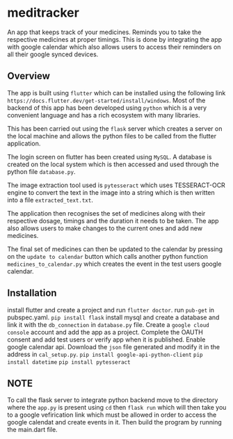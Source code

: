 # meditracker

An app that keeps track of your medicines. Reminds you to take the respective medicines at proper timings.
This is done by integrating the app with google calendar which also allows users to access their reminders
on all their google synced devices.


## Overview

The app is built using `flutter` which can be installed using the following link 
`https://docs.flutter.dev/get-started/install/windows`. Most of the backend of this app
has been developed using `python` which is a very  convenient language and has 
a rich ecosystem with many libraries.

This has been carried out using the `flask` server which creates a server on the local
machine and allows the python files to be called from the flutter application.

The login screen on flutter has been created using `MySQL`. A database is created on the 
local system which is then accessed and used through the python file `database.py`.

The image extraction tool used is `pytesseract` which uses TESSERACT-OCR engine to convert
the text in the image into a string which is then written into a file `extracted_text.txt`.

The application then recognises the set of medicines along with their respective dosage, timings 
and the duration it needs to be taken. The app also allows users to make changes to the current ones
and add new medicines.

The final set of medicines can then be updated to the calendar by pressing on the `update to calendar`
button which calls another python function `medicines_to_calendar.py` which creates the event in the
test users google calendar.

## Installation

install flutter and create a project and run `flutter doctor`.
run `pub-get` in pubspec.yaml.
`pip install flask`
install mysql and create a database and link it with the `db_connection` in `database.py` file.
Create a `google cloud console` account and add the app as a project.
Complete the OAUTH consent and add test users or verify app when it is published.
Enable google calendar api.
Download the `json` file generated and modify it in the address in `cal_setup.py`.
`pip install google-api-python-client`
`pip install datetime`
`pip install pytesseract`

## NOTE

To call the flask server to integrate python backend move to the directory where the `app.py` is present using `cd`
then `flask run` which will then take you to a google vefirication link which must be allowed in order to access the
google calendat and create events in it. Then build the program by running the main.dart file.



